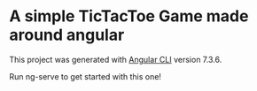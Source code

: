 #  A simple TicTacToe Game made around angular

This project was generated with [Angular CLI](https://github.com/angular/angular-cli) version 7.3.6.

Run ng-serve to get started with this one!
